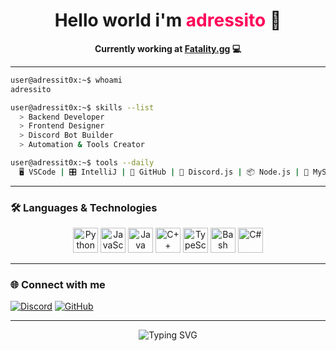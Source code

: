 <h1 align="center">Hello world i'm <span style="color:#ff0059;">adressito</span> 👋</h1>
<p align="center"><b>Currently working at <a href="https://discord.gg/G5ZnDU3s" target="_blank">Fatality.gg</a> 💻</b></p>

---

```bash
user@adressit0x:~$ whoami
adressito

user@adressit0x:~$ skills --list
  > Backend Developer
  > Frontend Designer
  > Discord Bot Builder
  > Automation & Tools Creator

user@adressit0x:~$ tools --daily
  🖥 VSCode | 🎛 IntelliJ | 🐙 GitHub | 💬 Discord.js | 📦 Node.js | 🐬 MySQL
```

---

### 🛠️ Languages & Technologies

<p align="center">
  <img src="https://cdn.jsdelivr.net/gh/devicons/devicon/icons/python/python-original.svg" width="40" alt="Python"/>
  <img src="https://cdn.jsdelivr.net/gh/devicons/devicon/icons/javascript/javascript-original.svg" width="40" alt="JavaScript"/>
  <img src="https://cdn.jsdelivr.net/gh/devicons/devicon/icons/java/java-original.svg" width="40" alt="Java"/>
  <img src="https://cdn.jsdelivr.net/gh/devicons/devicon/icons/cplusplus/cplusplus-original.svg" width="40" alt="C++"/>
  <img src="https://cdn.jsdelivr.net/gh/devicons/devicon/icons/typescript/typescript-original.svg" width="40" alt="TypeScript"/>
  <img src="https://cdn.jsdelivr.net/gh/devicons/devicon/icons/bash/bash-original.svg" width="40" alt="Bash"/>
  <img src="https://cdn.jsdelivr.net/gh/devicons/devicon/icons/csharp/csharp-original.svg" width="40" alt="C#"/>
</p>

---

### 🌐 Connect with me

[![Discord](https://img.shields.io/badge/Discord-5865F2?style=for-the-badge&logo=discord&logoColor=white)](https://discord.gg/G5ZnDU3s)
[![GitHub](https://img.shields.io/badge/GitHub-181717?style=for-the-badge&logo=github&logoColor=white)](https://github.com/adressit0x)

---

<p align="center">
  <img src="https://readme-typing-svg.demolab.com?font=Fira+Code&weight=500&size=22&pause=1000&color=FF0059&center=true&vCenter=true&width=435&lines=Welcome+to+my+profile!;Let's+build+something+awesome+%F0%9F%9A%80" alt="Typing SVG" />
</p>
